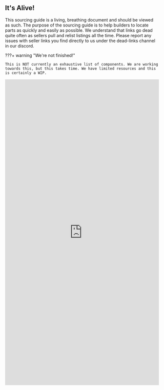 ## It's Alive!
This sourcing guide is a living, breathing document and should be viewed as such. The purpose of the sourcing guide is to help builders to locate parts as quickly and easily as possible. We understand that links go dead quite often as sellers pull and relist listings all the time. Please report any issues with seller links you find directly to us under the dead-links channel in our discord.

???+ warning "We're not finished!"

    This is NOT currently an exhaustive list of components. We are working towards this, but this takes time. We have limited resources and this is certainly a WIP. 


<div style="text-align: center"><iframe src="https://docs.google.com/spreadsheets/d/e/2PACX-1vRDuzh9zTTb0Dr3VAwCe3eVq7Pyc6kqRn8ZqNsRaBrNnAQ9p_Byug8odcZ4Mtml6v6jA4KULE2Pz__y/pubhtml;headers=false" frameborder="0" width="100%" height="1000" scrolling="no"></iframe></div>
